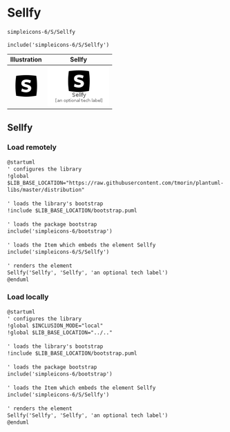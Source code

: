 # Sellfy


```text
simpleicons-6/S/Sellfy
```

```text
include('simpleicons-6/S/Sellfy')
```



| Illustration | Sellfy |
| :---: | :---: |
| ![illustration for Illustration](../../simpleicons-6/S/Sellfy.png) | ![illustration for Sellfy](../../simpleicons-6/S/Sellfy.Local.png) |




## Sellfy

### Load remotely
```plantuml
@startuml
' configures the library
!global $LIB_BASE_LOCATION="https://raw.githubusercontent.com/tmorin/plantuml-libs/master/distribution"

' loads the library's bootstrap
!include $LIB_BASE_LOCATION/bootstrap.puml

' loads the package bootstrap
include('simpleicons-6/bootstrap')

' loads the Item which embeds the element Sellfy
include('simpleicons-6/S/Sellfy')

' renders the element
Sellfy('Sellfy', 'Sellfy', 'an optional tech label')
@enduml
```

### Load locally
```plantuml
@startuml
' configures the library
!global $INCLUSION_MODE="local"
!global $LIB_BASE_LOCATION="../.."

' loads the library's bootstrap
!include $LIB_BASE_LOCATION/bootstrap.puml

' loads the package bootstrap
include('simpleicons-6/bootstrap')

' loads the Item which embeds the element Sellfy
include('simpleicons-6/S/Sellfy')

' renders the element
Sellfy('Sellfy', 'Sellfy', 'an optional tech label')
@enduml
```

